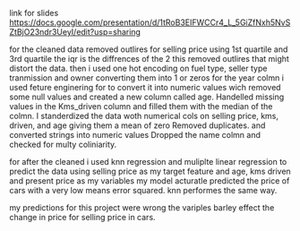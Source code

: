 link for slides
https://docs.google.com/presentation/d/1tRoB3EIFWCCr4_L_5GiZfNxh5NvSZtBjO23ndr3UeyI/edit?usp=sharing

for the cleaned data
removed outlires for selling price using 1st quartile and 3rd quartile the iqr is the diffrences of the 2 this removed outlires that might distort the data.
then i used one hot encoding on fuel type, seller type tranmission and owner converting them into 1 or zeros
for the year colmn i used feture enginering for to convert it into numeric values wich removed some null values and created a new column called age.
Handelled missing values in the Kms_driven column and filled them with the median of the colmn.
I standerdized the data woth numerical cols on selling price, kms, driven, and age giving them a mean of zero 
Removed duplicates. and converted strings into numeric values
Dropped the name colmn and checked for multy coliniarity.

for after the cleaned i used knn regression and muliplte linear regression to predict the data using selling price as my target feature and age, kms driven and present price as my variables my model acturatle predicted the price of cars with a very low means error squared. knn performes the same way.

my predictions for this project were wrong the variples barley effect the change in price for selling price in cars.

